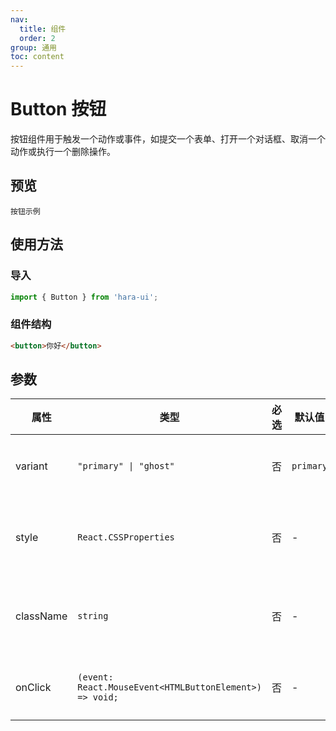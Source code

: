 ```yaml
---
nav:
  title: 组件
  order: 2
group: 通用
toc: content
---
```


# Button 按钮

按钮组件用于触发一个动作或事件，如提交一个表单、打开一个对话框、取消一个动作或执行一个删除操作。

## 预览

<code src="./demo/base.tsx">按钮示例</code>

## 使用方法

### 导入

```jsx | pure
import { Button } from 'hara-ui';
```

### 组件结构

```html | pure
<button>你好</button>
```

## 参数

| 属性      | 类型                                                    | 必选 | 默认值    | 描述       |
| --------- | ------------------------------------------------------- | ---- | --------- | ---------- |
| variant   | `"primary" \| "ghost"`                                  | 否   | `primary` | 按钮类型   |
| style     | `React.CSSProperties`                                   | 否   | -         | 自定义样式 |
| className | `string`                                                | 否   | -         | 自定义类名 |
| onClick   | `(event: React.MouseEvent<HTMLButtonElement>) => void;` | 否   | -         | 点击事件   |
